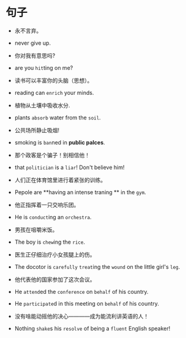 # 句子

- 永不言弃。
- never give up.

- 你对我有意思吗?
- are you `hit`ting on me?

- 读书可以丰富你的头脑（思想）。
- reading can `enrich` your minds.

- 植物从土壤中吸收水分.
- plants `absorb` water from the `soil`.

- 公共场所静止吸烟!
- smoking is `ban`ned in **public palces**.

- 那个政客是个骗子！别相信他！
- that `politician` is a `liar`! Don't believe him!

- 人们正在体育馆里进行着紧张的训练。
- Pepole are **having an intense traning ** in the `gym`.

- 他正指挥着一只交响乐团。
- He is `conduct`ing an `orchestra`.

- 男孩在咀嚼米饭。
- The boy is `chew`ing the `rice`.

- 医生正仔细治疗小女孩腿上的伤。
- The docotor is `carefully` `treat`ing the `wound` on the little girl's `leg`.

- 他代表他的国家参加了这次会议。
- He `attend`ed the `conference` on `behalf` of his country.
- He `participate`d in this meeting on `behalf` of his country.

- 没有啥能动摇他的决心————成为能流利讲英语的人！
- Nothing `shake`s his `resolve` of being a `fluent` English speaker!

